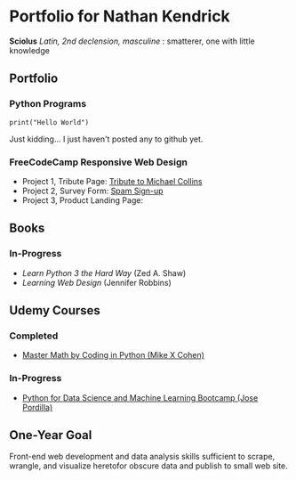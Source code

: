 # Portfolio for Nathan Kendrick
**Sciolus** _Latin, 2nd declension, masculine_ : smatterer, one with little knowledge

## Portfolio
### Python Programs
```print("Hello World")```

Just kidding... I just haven't posted any to github yet.

### FreeCodeCamp Responsive Web Design

- Project 1, Tribute Page: [Tribute to Michael Collins](https://codepen.io/sciolus/pen/rNxKNgG)
- Project 2, Survey Form: [Spam Sign-up](https://codepen.io/sciolus/pen/bGEZpMy)
- Project 3, Product Landing Page: <under construction>

## Books
### In-Progress
- _Learn Python 3 the Hard Way_ (Zed A. Shaw)
- _Learning Web Design_ (Jennifer Robbins)

## Udemy Courses
### Completed
- [Master Math by Coding in Python (Mike X Cohen)](https://www.udemy.com/course/math-with-python/)
### In-Progress
- [Python for Data Science and Machine Learning Bootcamp (Jose Pordilla)](https://www.udemy.com/course/python-for-data-science-and-machine-learning-bootcamp/)

## One-Year Goal
Front-end web development and data analysis skills sufficient to scrape, wrangle, and visualize heretofor obscure data and publish to small web site.
